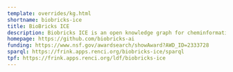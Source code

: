 ```yaml
---
template: overrides/kg.html
shortname: biobricks-ice
title: BioBricks ICE
description: Biobricks ICE is an open knowledge graph for cheminformatics and chemical safety.
homepage: https://github.com/biobricks-ai
funding: https://www.nsf.gov/awardsearch/showAward?AWD_ID=2333728
sparql: https://frink.apps.renci.org/biobricks-ice/sparql
tpf: https://frink.apps.renci.org/ldf/biobricks-ice
---
```



